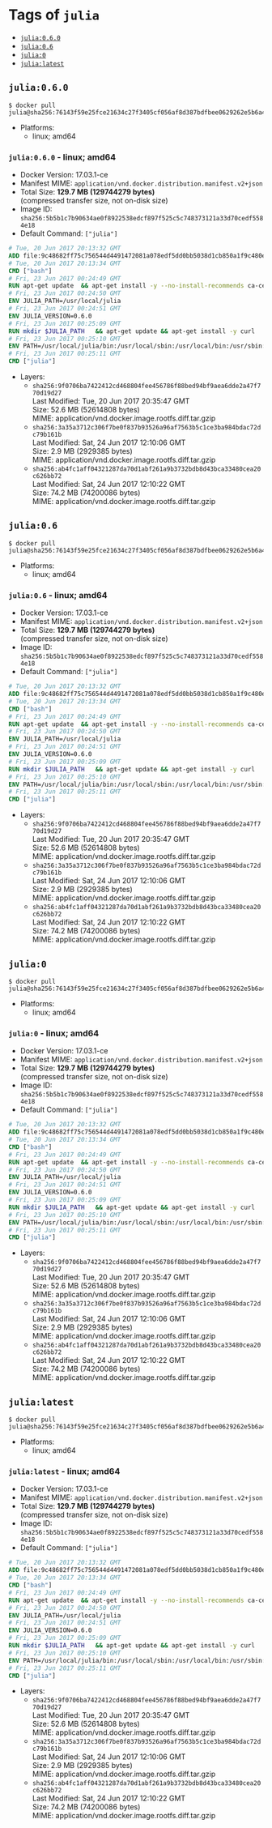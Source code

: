 <!-- THIS FILE IS GENERATED VIA './update-remote.sh' -->

# Tags of `julia`

-	[`julia:0.6.0`](#julia060)
-	[`julia:0.6`](#julia06)
-	[`julia:0`](#julia0)
-	[`julia:latest`](#julialatest)

## `julia:0.6.0`

```console
$ docker pull julia@sha256:76143f59e25fce21634c27f3405cf056af8d387bdfbee0629262e5b6a4453acb
```

-	Platforms:
	-	linux; amd64

### `julia:0.6.0` - linux; amd64

-	Docker Version: 17.03.1-ce
-	Manifest MIME: `application/vnd.docker.distribution.manifest.v2+json`
-	Total Size: **129.7 MB (129744279 bytes)**  
	(compressed transfer size, not on-disk size)
-	Image ID: `sha256:5b5b1c7b90634ae0f8922538edcf897f525c5c748373121a33d70cedf5584e18`
-	Default Command: `["julia"]`

```dockerfile
# Tue, 20 Jun 2017 20:13:32 GMT
ADD file:9c48682ff75c756544d4491472081a078edf5dd0bb5038d1cb850a1f9c480e3e in / 
# Tue, 20 Jun 2017 20:13:34 GMT
CMD ["bash"]
# Fri, 23 Jun 2017 00:24:49 GMT
RUN apt-get update 	&& apt-get install -y --no-install-recommends ca-certificates 	&& rm -rf /var/lib/apt/lists/*
# Fri, 23 Jun 2017 00:24:50 GMT
ENV JULIA_PATH=/usr/local/julia
# Fri, 23 Jun 2017 00:24:51 GMT
ENV JULIA_VERSION=0.6.0
# Fri, 23 Jun 2017 00:25:09 GMT
RUN mkdir $JULIA_PATH 	&& apt-get update && apt-get install -y curl 	&& curl -sSL "https://julialang-s3.julialang.org/bin/linux/x64/${JULIA_VERSION%[.-]*}/julia-${JULIA_VERSION}-linux-x86_64.tar.gz" -o julia.tar.gz 	&& curl -sSL "https://julialang-s3.julialang.org/bin/linux/x64/${JULIA_VERSION%[.-]*}/julia-${JULIA_VERSION}-linux-x86_64.tar.gz.asc" -o julia.tar.gz.asc 	&& export GNUPGHOME="$(mktemp -d)" 	&& gpg --keyserver ha.pool.sks-keyservers.net --recv-keys 3673DF529D9049477F76B37566E3C7DC03D6E495 	&& gpg --batch --verify julia.tar.gz.asc julia.tar.gz 	&& rm -r "$GNUPGHOME" julia.tar.gz.asc 	&& tar -xzf julia.tar.gz -C $JULIA_PATH --strip-components 1 	&& rm -rf /var/lib/apt/lists/* julia.tar.gz*
# Fri, 23 Jun 2017 00:25:10 GMT
ENV PATH=/usr/local/julia/bin:/usr/local/sbin:/usr/local/bin:/usr/sbin:/usr/bin:/sbin:/bin
# Fri, 23 Jun 2017 00:25:11 GMT
CMD ["julia"]
```

-	Layers:
	-	`sha256:9f0706ba7422412cd468804fee456786f88bed94bf9aea6dde2a47f770d19d27`  
		Last Modified: Tue, 20 Jun 2017 20:35:47 GMT  
		Size: 52.6 MB (52614808 bytes)  
		MIME: application/vnd.docker.image.rootfs.diff.tar.gzip
	-	`sha256:3a35a3712c306f7be0f837b93526a96af7563b5c1ce3ba984bdac72dc79b161b`  
		Last Modified: Sat, 24 Jun 2017 12:10:06 GMT  
		Size: 2.9 MB (2929385 bytes)  
		MIME: application/vnd.docker.image.rootfs.diff.tar.gzip
	-	`sha256:ab4fc1aff04321287da70d1abf261a9b3732bdb8d43bca33480cea20c626bb72`  
		Last Modified: Sat, 24 Jun 2017 12:10:22 GMT  
		Size: 74.2 MB (74200086 bytes)  
		MIME: application/vnd.docker.image.rootfs.diff.tar.gzip

## `julia:0.6`

```console
$ docker pull julia@sha256:76143f59e25fce21634c27f3405cf056af8d387bdfbee0629262e5b6a4453acb
```

-	Platforms:
	-	linux; amd64

### `julia:0.6` - linux; amd64

-	Docker Version: 17.03.1-ce
-	Manifest MIME: `application/vnd.docker.distribution.manifest.v2+json`
-	Total Size: **129.7 MB (129744279 bytes)**  
	(compressed transfer size, not on-disk size)
-	Image ID: `sha256:5b5b1c7b90634ae0f8922538edcf897f525c5c748373121a33d70cedf5584e18`
-	Default Command: `["julia"]`

```dockerfile
# Tue, 20 Jun 2017 20:13:32 GMT
ADD file:9c48682ff75c756544d4491472081a078edf5dd0bb5038d1cb850a1f9c480e3e in / 
# Tue, 20 Jun 2017 20:13:34 GMT
CMD ["bash"]
# Fri, 23 Jun 2017 00:24:49 GMT
RUN apt-get update 	&& apt-get install -y --no-install-recommends ca-certificates 	&& rm -rf /var/lib/apt/lists/*
# Fri, 23 Jun 2017 00:24:50 GMT
ENV JULIA_PATH=/usr/local/julia
# Fri, 23 Jun 2017 00:24:51 GMT
ENV JULIA_VERSION=0.6.0
# Fri, 23 Jun 2017 00:25:09 GMT
RUN mkdir $JULIA_PATH 	&& apt-get update && apt-get install -y curl 	&& curl -sSL "https://julialang-s3.julialang.org/bin/linux/x64/${JULIA_VERSION%[.-]*}/julia-${JULIA_VERSION}-linux-x86_64.tar.gz" -o julia.tar.gz 	&& curl -sSL "https://julialang-s3.julialang.org/bin/linux/x64/${JULIA_VERSION%[.-]*}/julia-${JULIA_VERSION}-linux-x86_64.tar.gz.asc" -o julia.tar.gz.asc 	&& export GNUPGHOME="$(mktemp -d)" 	&& gpg --keyserver ha.pool.sks-keyservers.net --recv-keys 3673DF529D9049477F76B37566E3C7DC03D6E495 	&& gpg --batch --verify julia.tar.gz.asc julia.tar.gz 	&& rm -r "$GNUPGHOME" julia.tar.gz.asc 	&& tar -xzf julia.tar.gz -C $JULIA_PATH --strip-components 1 	&& rm -rf /var/lib/apt/lists/* julia.tar.gz*
# Fri, 23 Jun 2017 00:25:10 GMT
ENV PATH=/usr/local/julia/bin:/usr/local/sbin:/usr/local/bin:/usr/sbin:/usr/bin:/sbin:/bin
# Fri, 23 Jun 2017 00:25:11 GMT
CMD ["julia"]
```

-	Layers:
	-	`sha256:9f0706ba7422412cd468804fee456786f88bed94bf9aea6dde2a47f770d19d27`  
		Last Modified: Tue, 20 Jun 2017 20:35:47 GMT  
		Size: 52.6 MB (52614808 bytes)  
		MIME: application/vnd.docker.image.rootfs.diff.tar.gzip
	-	`sha256:3a35a3712c306f7be0f837b93526a96af7563b5c1ce3ba984bdac72dc79b161b`  
		Last Modified: Sat, 24 Jun 2017 12:10:06 GMT  
		Size: 2.9 MB (2929385 bytes)  
		MIME: application/vnd.docker.image.rootfs.diff.tar.gzip
	-	`sha256:ab4fc1aff04321287da70d1abf261a9b3732bdb8d43bca33480cea20c626bb72`  
		Last Modified: Sat, 24 Jun 2017 12:10:22 GMT  
		Size: 74.2 MB (74200086 bytes)  
		MIME: application/vnd.docker.image.rootfs.diff.tar.gzip

## `julia:0`

```console
$ docker pull julia@sha256:76143f59e25fce21634c27f3405cf056af8d387bdfbee0629262e5b6a4453acb
```

-	Platforms:
	-	linux; amd64

### `julia:0` - linux; amd64

-	Docker Version: 17.03.1-ce
-	Manifest MIME: `application/vnd.docker.distribution.manifest.v2+json`
-	Total Size: **129.7 MB (129744279 bytes)**  
	(compressed transfer size, not on-disk size)
-	Image ID: `sha256:5b5b1c7b90634ae0f8922538edcf897f525c5c748373121a33d70cedf5584e18`
-	Default Command: `["julia"]`

```dockerfile
# Tue, 20 Jun 2017 20:13:32 GMT
ADD file:9c48682ff75c756544d4491472081a078edf5dd0bb5038d1cb850a1f9c480e3e in / 
# Tue, 20 Jun 2017 20:13:34 GMT
CMD ["bash"]
# Fri, 23 Jun 2017 00:24:49 GMT
RUN apt-get update 	&& apt-get install -y --no-install-recommends ca-certificates 	&& rm -rf /var/lib/apt/lists/*
# Fri, 23 Jun 2017 00:24:50 GMT
ENV JULIA_PATH=/usr/local/julia
# Fri, 23 Jun 2017 00:24:51 GMT
ENV JULIA_VERSION=0.6.0
# Fri, 23 Jun 2017 00:25:09 GMT
RUN mkdir $JULIA_PATH 	&& apt-get update && apt-get install -y curl 	&& curl -sSL "https://julialang-s3.julialang.org/bin/linux/x64/${JULIA_VERSION%[.-]*}/julia-${JULIA_VERSION}-linux-x86_64.tar.gz" -o julia.tar.gz 	&& curl -sSL "https://julialang-s3.julialang.org/bin/linux/x64/${JULIA_VERSION%[.-]*}/julia-${JULIA_VERSION}-linux-x86_64.tar.gz.asc" -o julia.tar.gz.asc 	&& export GNUPGHOME="$(mktemp -d)" 	&& gpg --keyserver ha.pool.sks-keyservers.net --recv-keys 3673DF529D9049477F76B37566E3C7DC03D6E495 	&& gpg --batch --verify julia.tar.gz.asc julia.tar.gz 	&& rm -r "$GNUPGHOME" julia.tar.gz.asc 	&& tar -xzf julia.tar.gz -C $JULIA_PATH --strip-components 1 	&& rm -rf /var/lib/apt/lists/* julia.tar.gz*
# Fri, 23 Jun 2017 00:25:10 GMT
ENV PATH=/usr/local/julia/bin:/usr/local/sbin:/usr/local/bin:/usr/sbin:/usr/bin:/sbin:/bin
# Fri, 23 Jun 2017 00:25:11 GMT
CMD ["julia"]
```

-	Layers:
	-	`sha256:9f0706ba7422412cd468804fee456786f88bed94bf9aea6dde2a47f770d19d27`  
		Last Modified: Tue, 20 Jun 2017 20:35:47 GMT  
		Size: 52.6 MB (52614808 bytes)  
		MIME: application/vnd.docker.image.rootfs.diff.tar.gzip
	-	`sha256:3a35a3712c306f7be0f837b93526a96af7563b5c1ce3ba984bdac72dc79b161b`  
		Last Modified: Sat, 24 Jun 2017 12:10:06 GMT  
		Size: 2.9 MB (2929385 bytes)  
		MIME: application/vnd.docker.image.rootfs.diff.tar.gzip
	-	`sha256:ab4fc1aff04321287da70d1abf261a9b3732bdb8d43bca33480cea20c626bb72`  
		Last Modified: Sat, 24 Jun 2017 12:10:22 GMT  
		Size: 74.2 MB (74200086 bytes)  
		MIME: application/vnd.docker.image.rootfs.diff.tar.gzip

## `julia:latest`

```console
$ docker pull julia@sha256:76143f59e25fce21634c27f3405cf056af8d387bdfbee0629262e5b6a4453acb
```

-	Platforms:
	-	linux; amd64

### `julia:latest` - linux; amd64

-	Docker Version: 17.03.1-ce
-	Manifest MIME: `application/vnd.docker.distribution.manifest.v2+json`
-	Total Size: **129.7 MB (129744279 bytes)**  
	(compressed transfer size, not on-disk size)
-	Image ID: `sha256:5b5b1c7b90634ae0f8922538edcf897f525c5c748373121a33d70cedf5584e18`
-	Default Command: `["julia"]`

```dockerfile
# Tue, 20 Jun 2017 20:13:32 GMT
ADD file:9c48682ff75c756544d4491472081a078edf5dd0bb5038d1cb850a1f9c480e3e in / 
# Tue, 20 Jun 2017 20:13:34 GMT
CMD ["bash"]
# Fri, 23 Jun 2017 00:24:49 GMT
RUN apt-get update 	&& apt-get install -y --no-install-recommends ca-certificates 	&& rm -rf /var/lib/apt/lists/*
# Fri, 23 Jun 2017 00:24:50 GMT
ENV JULIA_PATH=/usr/local/julia
# Fri, 23 Jun 2017 00:24:51 GMT
ENV JULIA_VERSION=0.6.0
# Fri, 23 Jun 2017 00:25:09 GMT
RUN mkdir $JULIA_PATH 	&& apt-get update && apt-get install -y curl 	&& curl -sSL "https://julialang-s3.julialang.org/bin/linux/x64/${JULIA_VERSION%[.-]*}/julia-${JULIA_VERSION}-linux-x86_64.tar.gz" -o julia.tar.gz 	&& curl -sSL "https://julialang-s3.julialang.org/bin/linux/x64/${JULIA_VERSION%[.-]*}/julia-${JULIA_VERSION}-linux-x86_64.tar.gz.asc" -o julia.tar.gz.asc 	&& export GNUPGHOME="$(mktemp -d)" 	&& gpg --keyserver ha.pool.sks-keyservers.net --recv-keys 3673DF529D9049477F76B37566E3C7DC03D6E495 	&& gpg --batch --verify julia.tar.gz.asc julia.tar.gz 	&& rm -r "$GNUPGHOME" julia.tar.gz.asc 	&& tar -xzf julia.tar.gz -C $JULIA_PATH --strip-components 1 	&& rm -rf /var/lib/apt/lists/* julia.tar.gz*
# Fri, 23 Jun 2017 00:25:10 GMT
ENV PATH=/usr/local/julia/bin:/usr/local/sbin:/usr/local/bin:/usr/sbin:/usr/bin:/sbin:/bin
# Fri, 23 Jun 2017 00:25:11 GMT
CMD ["julia"]
```

-	Layers:
	-	`sha256:9f0706ba7422412cd468804fee456786f88bed94bf9aea6dde2a47f770d19d27`  
		Last Modified: Tue, 20 Jun 2017 20:35:47 GMT  
		Size: 52.6 MB (52614808 bytes)  
		MIME: application/vnd.docker.image.rootfs.diff.tar.gzip
	-	`sha256:3a35a3712c306f7be0f837b93526a96af7563b5c1ce3ba984bdac72dc79b161b`  
		Last Modified: Sat, 24 Jun 2017 12:10:06 GMT  
		Size: 2.9 MB (2929385 bytes)  
		MIME: application/vnd.docker.image.rootfs.diff.tar.gzip
	-	`sha256:ab4fc1aff04321287da70d1abf261a9b3732bdb8d43bca33480cea20c626bb72`  
		Last Modified: Sat, 24 Jun 2017 12:10:22 GMT  
		Size: 74.2 MB (74200086 bytes)  
		MIME: application/vnd.docker.image.rootfs.diff.tar.gzip
